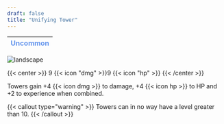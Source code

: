 ```yaml
---
draft: false
title: "Unifying Tower"
---
```

| <span style="color:CornflowerBlue"> Uncommon </span> |
|--------|

![landscape](/images/towers/towerS_76.png)

{{< center >}}
9 {{< icon "dmg" >}}9 {{< icon "hp" >}}
{{< /center >}}

Towers gain +4 {{< icon dmg >}} to damage, +4 {{< icon hp >}} to HP and +2 to experience when combined.

{{< callout type="warning" >}}
Towers can in no way have a level greater than 10.
{{< /callout >}}